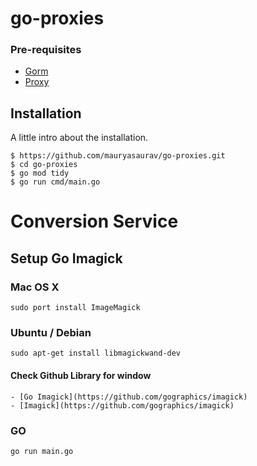 # go-proxies

### Pre-requisites
- [Gorm](https://github.com/go-gorm/gorm)
- [Proxy](https://medium.com/swlh/proxy-server-in-golang-43e2365d9cbc)


## Installation

A little intro about the installation. 
```
$ https://github.com/mauryasaurav/go-proxies.git
$ cd go-proxies
$ go mod tidy
$ go run cmd/main.go
```


# Conversion Service

## Setup Go Imagick
  
### Mac OS X

  ```
  sudo port install ImageMagick
  ```

### Ubuntu / Debian

  ```
  sudo apt-get install libmagickwand-dev
  ```

#### Check Github Library for window

    - [Go Imagick](https://github.com/gographics/imagick)
    - [Imagick](https://github.com/gographics/imagick)


### GO

  ```
  go run main.go
  ```
